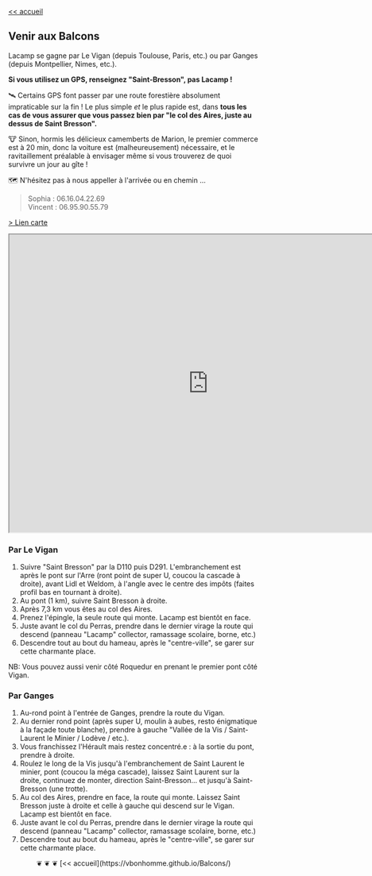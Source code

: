
[<< accueil](https://vbonhomme.github.io/Balcons/)
## Venir aux Balcons

Lacamp se gagne par Le Vigan (depuis Toulouse, Paris, etc.) ou par Ganges (depuis Montpellier, Nimes, etc.).
 
 **Si vous utilisez un GPS, renseignez "Saint-Bresson", pas Lacamp !**
 
 :artificial_satellite:  Certains GPS font passer par une route forestière absolument impraticable sur la fin ! Le plus simple _et_ le plus rapide est, dans **tous les cas de vous assurer que vous passez bien par "le col des Aires, juste au dessus de Saint Bresson".**

:cow: Sinon, hormis les délicieux camemberts de Marion, le premier commerce est à 20 min, donc la voiture est (malheureusement) nécessaire, et le ravitaillement préalable à envisager même si vous trouverez de quoi survivre un jour au gîte !

:world_map: N'hésitez pas à nous appeller à l'arrivée ou en chemin ... 
> Sophia : 06.16.04.22.69  
> Vincent : 06.95.90.55.79


[> Lien carte](https://www.google.com/maps/d/drive?state=%7B%22ids%22%3A%5B%221ZagQr0VmFHT1WSmmdLwOF0l8-VfCFGkw%22%5D%2C%22action%22%3A%22open%22%2C%22userId%22%3A%22110798060257680362282%22%7D&usp=sharing)


<iframe src="https://www.google.com/maps/d/u/0/embed?mid=1ZagQr0VmFHT1WSmmdLwOF0l8-VfCFGkw" width="800" height="600"></iframe>

### Par Le Vigan
1. Suivre "Saint Bresson" par la D110 puis D291. L'embranchement est après le pont sur l'Arre (ront point de super U, coucou la cascade à droite), avant Lidl et Weldom, à l'angle avec le centre des impôts (faites profil bas en tournant à droite). 
2. Au pont (1 km), suivre Saint Bresson à droite.
3. Après 7,3 km vous êtes au col des Aires.
4. Prenez l'épingle, la seule route qui monte. Lacamp est bientôt en face.
5. Juste avant le col du Perras, prendre dans le dernier virage la route qui descend (panneau "Lacamp" collector, ramassage scolaire, borne, etc.)
6. Descendre tout au bout du hameau, après le "centre-ville", se garer sur cette charmante place.

NB: Vous pouvez aussi venir côté Roquedur en prenant le premier pont côté Vigan.

### Par Ganges
1. Au-rond point à l'entrée de Ganges, prendre la route du Vigan.
2. Au dernier rond point (après super U, moulin à aubes, resto énigmatique à la façade toute blanche), prendre à gauche "Vallée de la Vis / Saint-Laurent le Minier / Lodève / etc.). 
3. Vous franchissez l'Hérault mais restez concentré.e : à la sortie du pont, prendre à droite.
4. Roulez le long de la Vis jusqu'à l'embranchement de Saint Laurent le minier, pont (coucou la méga cascade), laissez Saint Laurent sur la droite, continuez de monter, direction Saint-Bresson... et jusqu'à Saint-Bresson (une trotte).
5. Au col des Aires, prendre en face, la route qui monte. Laissez Saint Bresson juste à droite et celle à gauche qui descend sur le Vigan. Lacamp est bientôt en face.
5. Juste avant le col du Perras, prendre dans le dernier virage la route qui descend (panneau "Lacamp" collector, ramassage scolaire, borne, etc.)
6. Descendre tout au bout du hameau, après le "centre-ville", se garer sur cette charmante place.



<center>
❦   ❦   ❦  
[<< accueil](https://vbonhomme.github.io/Balcons/)
</center>

